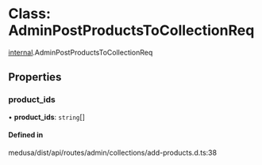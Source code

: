 # Class: AdminPostProductsToCollectionReq

[internal](../modules/internal-3.md).AdminPostProductsToCollectionReq

## Properties

### product\_ids

• **product\_ids**: `string`[]

#### Defined in

medusa/dist/api/routes/admin/collections/add-products.d.ts:38
